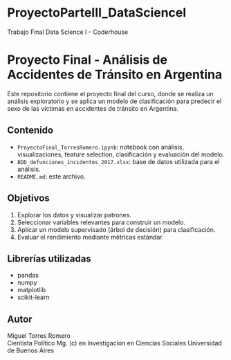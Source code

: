 # ProyectoParteIII_DataScienceI
Trabajo Final Data Science I - Coderhouse

# Proyecto Final - Análisis de Accidentes de Tránsito en Argentina

Este repositorio contiene el proyecto final del curso, donde se realiza un análisis exploratorio y se aplica un modelo de clasificación para predecir el sexo de las víctimas en accidentes de tránsito en Argentina.

## Contenido

- `ProyectoFinal_TorresRomero.ipynb`: notebook con análisis, visualizaciones, feature selection, clasificación y evaluación del modelo.
- `BDD_defunciones_incidentes_2017.xlsx`: base de datos utilizada para el análisis.
- `README.md`: este archivo.

## Objetivos

1. Explorar los datos y visualizar patrones.
2. Seleccionar variables relevantes para construir un modelo.
3. Aplicar un modelo supervisado (árbol de decisión) para clasificación.
4. Evaluar el rendimiento mediante métricas estándar.

## Librerías utilizadas

- pandas
- numpy
- matplotlib
- scikit-learn

## Autor

Miguel Torres Romero  
Cientista Político
Mg. (c) en Investigación en Ciencias Sociales
Universidad de Buenos Aires
